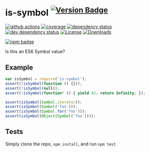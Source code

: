 # is-symbol <sup>[![Version Badge][2]][1]</sup>

[![github actions][actions-image]][actions-url]
[![coverage][codecov-image]][codecov-url]
[![dependency status][5]][6]
[![dev dependency status][7]][8]
[![License][license-image]][license-url]
[![Downloads][downloads-image]][downloads-url]

[![npm badge][11]][1]

Is this an ES6 Symbol value?

## Example

```js
var isSymbol = require('is-symbol');
assert(!isSymbol(function () {}));
assert(!isSymbol(null));
assert(!isSymbol(function* () { yield 42; return Infinity; });

assert(isSymbol(Symbol.iterator));
assert(isSymbol(Symbol('foo')));
assert(isSymbol(Symbol.for('foo')));
assert(isSymbol(Object(Symbol('foo'))));
```

## Tests
Simply clone the repo, `npm install`, and run `npm test`

[1]: https://npmjs.org/package/is-symbol

[2]: https://versionbadg.es/inspect-js/is-symbol.svg

[5]: https://david-dm.org/inspect-js/is-symbol.svg

[6]: https://david-dm.org/inspect-js/is-symbol

[7]: https://david-dm.org/inspect-js/is-symbol/dev-status.svg

[8]: https://david-dm.org/inspect-js/is-symbol#info=devDependencies

[11]: https://nodei.co/npm/is-symbol.png?downloads=true&stars=true

[license-image]: https://img.shields.io/npm/l/is-symbol.svg

[license-url]: LICENSE

[downloads-image]: https://img.shields.io/npm/dm/is-symbol.svg

[downloads-url]: https://npm-stat.com/charts.html?package=is-symbol

[codecov-image]: https://codecov.io/gh/inspect-js/is-symbol/branch/main/graphs/badge.svg

[codecov-url]: https://app.codecov.io/gh/inspect-js/is-symbol/

[actions-image]: https://img.shields.io/endpoint?url=https://github-actions-badge-u3jn4tfpocch.runkit.sh/inspect-js/is-symbol

[actions-url]: https://github.com/inspect-js/is-symbol/actions
